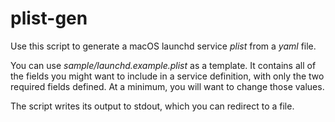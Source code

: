 # plist-gen

Use this script to generate a macOS launchd service _plist_ from a _yaml_ file.

You can use _sample/launchd.example.plist_ as a template. It contains all of the fields
you might want to include in a service definition, with only the two required fields defined.
At a minimum, you will want to change those values.

The script writes its output to stdout, which you can redirect to a file.